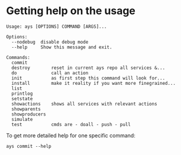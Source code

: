 # Getting help on the usage

```shell
Usage: ays [OPTIONS] COMMAND [ARGS]...

Options:
  --nodebug  disable debug mode
  --help     Show this message and exit.

Commands:
  commit
  destroy        reset in current ays repo all services &...
  do             call an action
  init           as first step this command will look for...
  install        make it reality if you want more finegrained...
  list
  printlog
  setstate
  showactions    shows all services with relevant actions
  showparents
  showproducers
  simulate
  test           cmds are - doall - push - pull
```

To get more detailed help for one specific command:

```shell
ays commit --help
```
